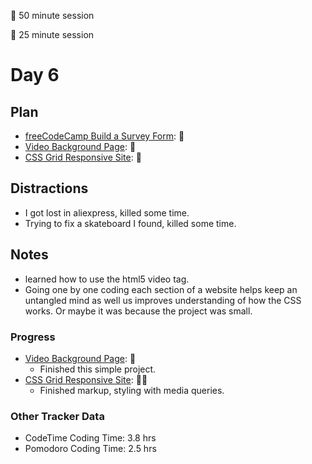 🍒 50 minute session

🍅 25 minute session

# Day 6

## Plan

-   [freeCodeCamp Build a Survey Form](https://www.freecodecamp.org/learn/responsive-web-design/responsive-web-design-projects/build-a-survey-form): 🍅
-   [Video Background Page](https://www.youtube.com/watch?v=Xy3GlrddZFI): 🍒
-   [CSS Grid Responsive Site](https://www.youtube.com/watch?v=M3qBpPw77qo): 🍒

## Distractions

-   I got lost in aliexpress, killed some time.
-   Trying to fix a skateboard I found, killed some time.

## Notes

-   learned how to use the html5 video tag.
-   Going one by one coding each section of a website helps keep an untangled mind as well us improves understanding of how the CSS works. Or maybe it was because the project was small.

### Progress

-   [Video Background Page](https://www.youtube.com/watch?v=Xy3GlrddZFI): 🍒
    -   Finished this simple project.
-   [CSS Grid Responsive Site](https://www.youtube.com/watch?v=M3qBpPw77qo): 🍒🍒
    -   Finished markup, styling with media queries.

### Other Tracker Data

-   CodeTime Coding Time: 3.8 hrs
-   Pomodoro Coding Time: 2.5 hrs
